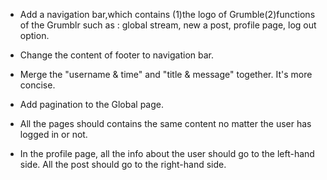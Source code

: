 * Add a navigation bar,which contains (1)the logo of Grumble(2)functions of the Grumblr such as : global stream, new a post, profile page, log out option.

* Change the content of footer to navigation bar.
* Merge the "username & time" and "title & message" together. It's more concise.
* Add pagination to the Global page.
* All the pages should contains the same content no matter the user has logged in or not.
* In the profile page, all the info about the user should go to the left-hand side. All the post should go to the right-hand side.